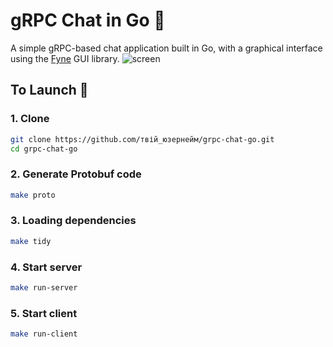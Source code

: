 # gRPC Chat in Go 💬
A simple gRPC-based chat application built in Go, with a graphical interface using the [Fyne](https://fyne.io) GUI library.
![screen](https://github.com/user-attachments/assets/4cf7cc87-4e7a-4131-b665-ca6e279f3f39)

## To Launch 💨

### 1. Clone

```bash
git clone https://github.com/твій_юзернейм/grpc-chat-go.git
cd grpc-chat-go
```

### 2. Generate Protobuf code
```bash
make proto
```

### 3. Loading dependencies
```bash
make tidy
```

### 4. Start server
```bash
make run-server
```

### 5. Start client
```bash
make run-client

